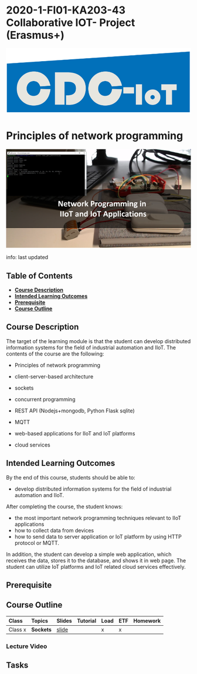 # 2020-1-FI01-KA203-43 Collaborative IOT- Project (Erasmus+)

![](project_logo.png)

# Principles of network programming

![](course_logo.png)

info: last updated

## Table of Contents
- [**Course Description**](#course-description)
- [**Intended Learning Outcomes**](#intended-learning-outcomes)
- [**Prerequisite**](#prerequisite)
- [**Course Outline**](#course-outline)

## Course Description
The target of the learning module is that the student can develop distributed information systems for the field of industrial automation and IIoT. The contents of the course are the following:

- Principles of network programming

- client-server-based architecture

- sockets

- concurrent programming

- REST API (Nodejs+mongodb, Python Flask sqlite)

- MQTT

- web-based applications for IIoT and IoT platforms

- cloud services

## Intended Learning Outcomes
By the end of this course, students should be able to:

- develop distributed information systems for the field of industrial automation and IIoT. 

After completing the course, the student knows:

-  the most important network programming techniques relevant to IIoT applications
-  how to collect data from devices
-  how to send data to server application or IoT platform by using HTTP protocol or MQTT.

In addition, the student can develop a simple web application, which receives the data, stores it to the database, and shows it in web page. The student can utilize IoT platforms and IoT related cloud services effectively.

## Prerequisite

## Course Outline

Class|Topics|Slides|Tutorial|Load|ETF|Homework|
|:----|:-----|:----|:-----|:-----|:-----|:-----|
|Class x|**Sockets**|[slide](sockets/)||x|x||


### Lecture Video

## Tasks
